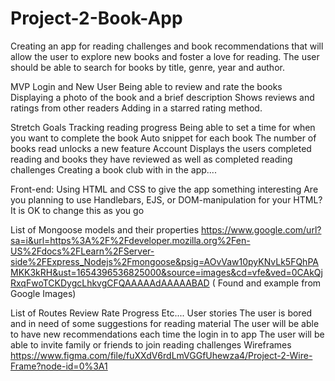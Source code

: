 # Project-2-Book-App
Creating an app for reading challenges and book recommendations that will allow the user to explore new books and foster a love for reading. The user should be able to search for books by title, genre, year and author.

MVP
Login and New User
Being able to review and rate the books
Displaying a photo of the book and a brief description
Shows reviews and ratings from other readers
Adding in a starred rating method. 

Stretch Goals
Tracking reading progress
Being able to set a time for when you want to complete the book
Auto snippet for each book
The number of books read unlocks a new feature
Account Displays the users completed reading and books they have reviewed as well as completed reading challenges
Creating a book club with in the app....

Front-end:
Using HTML and CSS to give the app something interesting
Are you planning to use Handlebars, EJS, or DOM-manipulation for your HTML?
It is OK to change this as you go

List of Mongoose models and their properties
https://www.google.com/url?sa=i&url=https%3A%2F%2Fdeveloper.mozilla.org%2Fen-US%2Fdocs%2FLearn%2FServer-side%2FExpress_Nodejs%2Fmongoose&psig=AOvVaw10pyKNvLk5FQhPAMKK3kRH&ust=1654396536825000&source=images&cd=vfe&ved=0CAkQjRxqFwoTCKDygcLhkvgCFQAAAAAdAAAAABAD ( Found and example from Google Images)

List of Routes
Review
Rate
Progress
Etc....
User stories
The user is bored and in need of some suggestions for reading material
The user will be able to have new recommendations each time the login in to app
The user will be able to invite family or friends to join reading challenges
Wireframes
https://www.figma.com/file/fuXXdV6rdLmVGGfUhewza4/Project-2-Wire-Frame?node-id=0%3A1


<!-- CODING SOURCES USED:  -->

